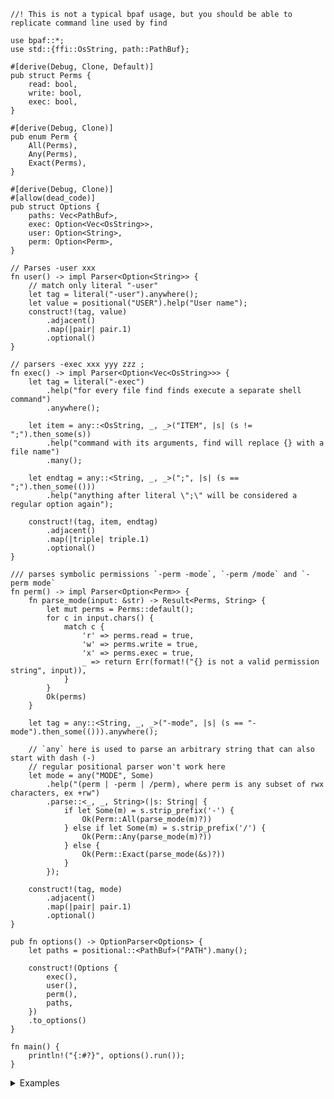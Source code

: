 ```no_run
//! This is not a typical bpaf usage, but you should be able to replicate command line used by find

use bpaf::*;
use std::{ffi::OsString, path::PathBuf};

#[derive(Debug, Clone, Default)]
pub struct Perms {
    read: bool,
    write: bool,
    exec: bool,
}

#[derive(Debug, Clone)]
pub enum Perm {
    All(Perms),
    Any(Perms),
    Exact(Perms),
}

#[derive(Debug, Clone)]
#[allow(dead_code)]
pub struct Options {
    paths: Vec<PathBuf>,
    exec: Option<Vec<OsString>>,
    user: Option<String>,
    perm: Option<Perm>,
}

// Parses -user xxx
fn user() -> impl Parser<Option<String>> {
    // match only literal "-user"
    let tag = literal("-user").anywhere();
    let value = positional("USER").help("User name");
    construct!(tag, value)
        .adjacent()
        .map(|pair| pair.1)
        .optional()
}

// parsers -exec xxx yyy zzz ;
fn exec() -> impl Parser<Option<Vec<OsString>>> {
    let tag = literal("-exec")
        .help("for every file find finds execute a separate shell command")
        .anywhere();

    let item = any::<OsString, _, _>("ITEM", |s| (s != ";").then_some(s))
        .help("command with its arguments, find will replace {} with a file name")
        .many();

    let endtag = any::<String, _, _>(";", |s| (s == ";").then_some(()))
        .help("anything after literal \";\" will be considered a regular option again");

    construct!(tag, item, endtag)
        .adjacent()
        .map(|triple| triple.1)
        .optional()
}

/// parses symbolic permissions `-perm -mode`, `-perm /mode` and `-perm mode`
fn perm() -> impl Parser<Option<Perm>> {
    fn parse_mode(input: &str) -> Result<Perms, String> {
        let mut perms = Perms::default();
        for c in input.chars() {
            match c {
                'r' => perms.read = true,
                'w' => perms.write = true,
                'x' => perms.exec = true,
                _ => return Err(format!("{} is not a valid permission string", input)),
            }
        }
        Ok(perms)
    }

    let tag = any::<String, _, _>("-mode", |s| (s == "-mode").then_some(())).anywhere();

    // `any` here is used to parse an arbitrary string that can also start with dash (-)
    // regular positional parser won't work here
    let mode = any("MODE", Some)
        .help("(perm | -perm | /perm), where perm is any subset of rwx characters, ex +rw")
        .parse::<_, _, String>(|s: String| {
            if let Some(m) = s.strip_prefix('-') {
                Ok(Perm::All(parse_mode(m)?))
            } else if let Some(m) = s.strip_prefix('/') {
                Ok(Perm::Any(parse_mode(m)?))
            } else {
                Ok(Perm::Exact(parse_mode(&s)?))
            }
        });

    construct!(tag, mode)
        .adjacent()
        .map(|pair| pair.1)
        .optional()
}

pub fn options() -> OptionParser<Options> {
    let paths = positional::<PathBuf>("PATH").many();

    construct!(Options {
        exec(),
        user(),
        perm(),
        paths,
    })
    .to_options()
}

fn main() {
    println!("{:#?}", options().run());
}

```
<details>
<summary style="display: list-item;">Examples</summary>


Usually `find` takes a path where to look, the rest is optional
```console
% app src tests
Options { paths: ["src", "tests"], exec: None, user: None, perm: None }
```

In addition to paths `find` can take some more options, typically unusual: username, note a
single dash with a long name:
```console
% app -user bob
Options { paths: [], exec: None, user: Some("bob"), perm: None }
```

Permissions, in an unusual format:
```console
% app -mode /x
Options { paths: [], exec: None, user: None, perm: Some(Any(Perms { read: false, write: false, exec: true })) }
```

And the most interesting one is `-exec` which takes multiple arbitrary parameters terminated
by `;` (in shell you have to escape it as `\\;`)
```console
% app -exec cat -A '{}' \;
Options { paths: [], exec: Some(["cat", "-A", "{}"]), user: None, perm: None }
```

As usuall you can mix them and order doesn't matter
```console
% app src -mode -r -user bob -exec rustc '{}' \;
Options { paths: ["src"], exec: Some(["rustc", "{}"]), user: Some("bob"), perm: Some(All(Perms { read: true, write: false, exec: false })) }
```

While `bpaf` takes some effort to render the help even for custom stuff - you can always
bypass it by hiding options and substituting your own with custom `header`/`footer`.
```console
% app --help
Usage: [-exec [<ITEM>]... ;] [-user <USER>] [-mode <MODE>] [<PATH>]...

Available options:
  -exec [<ITEM>]... ;
    -exec       for every file find finds execute a separate shell command
    <ITEM>      command with its arguments, find will replace {} with a file name
    ;           anything after literal ";" will be considered a regular option again

  -user <USER>
    <USER>      User name

  -mode <MODE>
    <MODE>      (perm | -perm | /perm), where perm is any subset of rwx characters, ex +rw

    -h, --help  Prints help information
```

</details>
